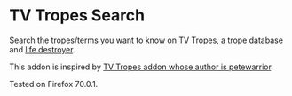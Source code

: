 # TV Tropes Search

Search the tropes/terms you want to know on TV Tropes, a trope database and [life destroyer](https://tvtropes.org/pmwiki/pmwiki.php/Main/TVTropesWillRuinYourLife).

This addon is inspired by [TV Tropes addon whose author is petewarrior](https://addons.mozilla.org/en-GB/firefox/addon/tv-tropes-94107).

Tested on Firefox 70.0.1.
